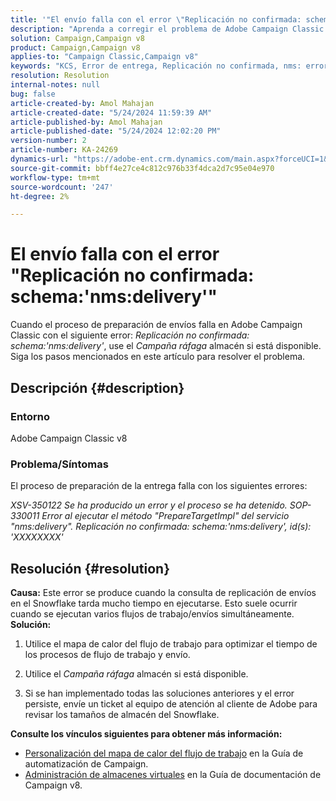 ```yaml
---
title: '"El envío falla con el error \"Replicación no confirmada: schema:''nms:delivery''\"'
description: "Aprenda a corregir el problema de Adobe Campaign Classic donde la entrega falla con el error \"Replication not confirmation: schema:'nms:delivery'\"."
solution: Campaign,Campaign v8
product: Campaign,Campaign v8
applies-to: "Campaign Classic,Campaign v8"
keywords: "KCS, Error de entrega, Replicación no confirmada, nms: error de entrega, Error, Adobe Campaign Classic, ACC v8"
resolution: Resolution
internal-notes: null
bug: false
article-created-by: Amol Mahajan
article-created-date: "5/24/2024 11:59:39 AM"
article-published-by: Amol Mahajan
article-published-date: "5/24/2024 12:02:20 PM"
version-number: 2
article-number: KA-24269
dynamics-url: "https://adobe-ent.crm.dynamics.com/main.aspx?forceUCI=1&pagetype=entityrecord&etn=knowledgearticle&id=e13b4a17-c519-ef11-9f89-000d3a37816b"
source-git-commit: bbff4e27ce4c812c976b33f4dca2d7c95e04e970
workflow-type: tm+mt
source-wordcount: '247'
ht-degree: 2%

---
```


# El envío falla con el error &quot;Replicación no confirmada: schema:&#39;nms:delivery&#39;&quot;


Cuando el proceso de preparación de envíos falla en Adobe Campaign Classic con el siguiente error: *Replicación no confirmada: schema:&#39;nms:delivery&#39;*, use el *Campaña ráfaga* almacén si está disponible. Siga los pasos mencionados en este artículo para resolver el problema.

## Descripción {#description}


### <b>Entorno</b>

Adobe Campaign Classic v8



### <b>Problema/Síntomas</b>

El proceso de preparación de la entrega falla con los siguientes errores:

*XSV-350122 Se ha producido un error y el proceso se ha detenido.*
*SOP-330011 Error al ejecutar el método &quot;PrepareTargetImpl&quot; del servicio &quot;nms:delivery&quot;.*
*Replicación no confirmada: schema:&#39;nms:delivery&#39;, id(s): &#39;XXXXXXXX&#39;*


## Resolución {#resolution}

<b>Causa:</b>
Este error se produce cuando la consulta de replicación de envíos en el Snowflake tarda mucho tiempo en ejecutarse. Esto suele ocurrir cuando se ejecutan varios flujos de trabajo/envíos simultáneamente.
<b>Solución:</b>
1. Utilice el mapa de calor del flujo de trabajo para optimizar el tiempo de los procesos de flujo de trabajo y envío.


2. Utilice el *Campaña ráfaga* almacén si está disponible.


3. Si se han implementado todas las soluciones anteriores y el error persiste, envíe un ticket al equipo de atención al cliente de Adobe para revisar los tamaños de almacén del Snowflake.


<b>Consulte los vínculos siguientes para obtener más información:</b>

- [Personalización del mapa de calor del flujo de trabajo](https://experienceleague.adobe.com/en/docs/campaign/automation/workflows/monitoring-workflows/heatmap#using-the-heatmap) en la Guía de automatización de Campaign.
- [Administración de almacenes virtuales](https://experienceleague.adobe.com/en/docs/campaign/campaign-v8/data/workflows#warehouse) en la Guía de documentación de Campaign v8.

